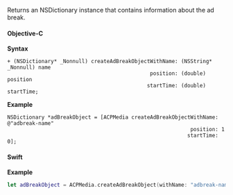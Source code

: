Returns an NSDictionary instance that contains information about the ad break.

#### Objective-C

**Syntax**

```objc
+ (NSDictionary* _Nonnull) createAdBreakObjectWithName: (NSString* _Nonnull) name
                                              position: (double) position
                                             startTime: (double) startTime;
```

**Example**

```objc
NSDictionary *adBreakObject = [ACPMedia createAdBreakObjectWithName: @"adbreak-name"
                                                           position: 1
                                                          startTime: 0];
```

#### Swift

**Example**

```swift
let adBreakObject = ACPMedia.createAdBreakObject(withName: "adbreak-name", position: 1, startTime: 0)
```